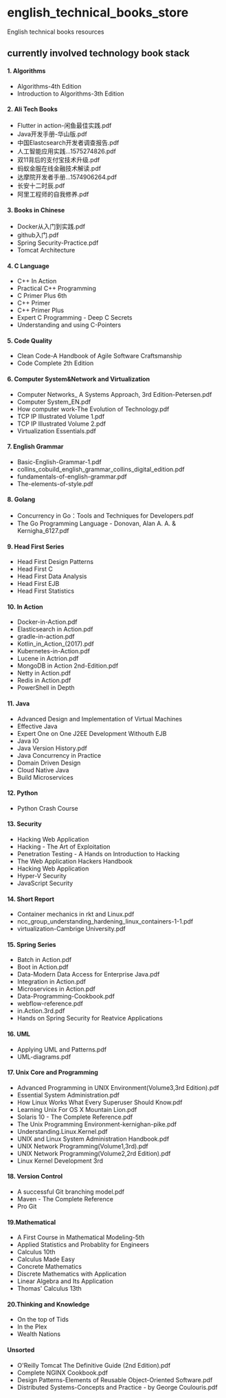 # english_technical_books_store
English technical books resources
## currently involved technology book stack
#### 1. Algorithms
* Algorithms-4th Edition
* Introduction to Algorithms-3th Edition
#### 2. Ali Tech Books
* Flutter in action-闲鱼最佳实践.pdf
* Java开发手册-华山版.pdf
* 中国Elastcsearch开发者调查报告.pdf
* 人工智能应用实践...1575274826.pdf
* 双11背后的支付宝技术升级.pdf
* 蚂蚁金服在线金融技术解读.pdf
* 达摩院开发者手册...1574906264.pdf
* 长安十二时辰.pdf
* 阿里工程师的自我修养.pdf
#### 3. Books in Chinese
* Docker从入门到实践.pdf
* github入门.pdf
* Spring Security-Practice.pdf
* Tomcat Architecture
#### 4. C Language
* C++ In Action
* Practical C++ Programming
* C Primer Plus 6th
* C++ Primer
* C++ Primer Plus
* Expert C Programming - Deep C Secrets
* Understanding and using C-Pointers
#### 5. Code Quality
* Clean Code-A Handbook of Agile Software Craftsmanship
* Code Complete 2th Edition
#### 6. Computer System&Network and Virtualization
* Computer Networks_ A Systems Approach, 3rd Edition-Petersen.pdf
* Computer System_EN.pdf
* How computer work-The Evolution of Technology.pdf
* TCP IP Illustrated Volume 1.pdf
* TCP IP Illustrated Volume 2.pdf
* Virtualization Essentials.pdf
#### 7. English Grammar
* Basic-English-Grammar-1.pdf
* collins_cobuild_english_grammar_collins_digital_edition.pdf
* fundamentals-of-english-grammar.pdf
* The-elements-of-style.pdf
#### 8. Golang
* Concurrency in Go：Tools and Techniques for Developers.pdf
* The Go Programming Language - Donovan, Alan A. A. & Kernigha_6127.pdf
#### 9. Head First Series
* Head First Design Patterns
* Head First C
* Head First Data Analysis
* Head First EJB
* Head First Statistics
#### 10. In Action
* Docker-in-Action.pdf
* Elasticsearch in Action.pdf
* gradle-in-action.pdf
* Kotlin_in_Action_(2017).pdf
* Kubernetes-in-Action.pdf
* Lucene in Actrion.pdf
* MongoDB in Action 2nd-Edition.pdf
* Netty in Action.pdf
* Redis in Action.pdf
* PowerShell in Depth
#### 11. Java
* Advanced Design and Implementation of Virtual Machines
* Effective Java
* Expert One on One J2EE Development Withouth EJB
* Java IO
* Java Version History.pdf
* Java Concurrency in Practice
* Domain Driven Design
* Cloud Native Java
* Build Microservices
#### 12. Python
* Python Crash Course
#### 13. Security
* Hacking Web Application
* Hacking - The Art of Exploitation
* Penetration Testing - A Hands on Introduction to Hacking
* The Web Application Hackers Handbook
* Hacking Web Application
* Hyper-V Security
* JavaScript Security
#### 14. Short Report
* Container mechanics in rkt and Linux.pdf
* ncc_group_understanding_hardening_linux_containers-1-1.pdf
* virtualization-Cambrige University.pdf
#### 15. Spring Series
* Batch in Action.pdf
* Boot in Action.pdf
* Data-Modern Data Access for Enterprise Java.pdf
* Integration in Action.pdf
* Microservices in Action.pdf
* Data-Programming-Cookbook.pdf
* webflow-reference.pdf
* in.Action.3rd.pdf
* Hands on Spring Security for Reatvice Applications
#### 16. UML
* Applying UML and Patterns.pdf
* UML-diagrams.pdf
#### 17. Unix Core and Programming
* Advanced Programming in UNIX Environment(Volume3,3rd Edition).pdf
* Essential System Administration.pdf
* How Linux Works What Every Superuser Should Know.pdf
* Learning Unix For OS X Mountain Lion.pdf
* Solaris 10 - The Complete Reference.pdf
* The Unix Programming Environment-kernighan-pike.pdf
* Understanding.Linux.Kernel.pdf
* UNIX and Linux System Administration Handbook.pdf
* UNIX Network Programming(Volume1,3rd).pdf
* UNIX Network Programming(Volume2,2rd Edition).pdf
* Linux Kernel Development 3rd
#### 18. Version Control
* A successful Git branching model.pdf
* Maven - The Complete Reference
* Pro Git
#### 19.Mathematical
* A First Course in Mathematical Modeling-5th
* Applied Statistics and Probablity for Engineers
* Calculus 10th
* Calculus Made Easy
* Concrete Mathematics
* Discrete Mathematics with Application
* Linear Algebra and Its Application
* Thomas' Calculus 13th
#### 20.Thinking and Knowledge
* On the top of Tids
* In the Plex
* Wealth Nations

#### Unsorted
* O'Reilly Tomcat The Definitive Guide (2nd Edition).pdf
* Complete NGINX Cookbook.pdf
* Design Patterns-Elements of Reusable Object-Oriented Software.pdf
* Distributed Systems-Concepts and Practice - by George Coulouris.pdf

